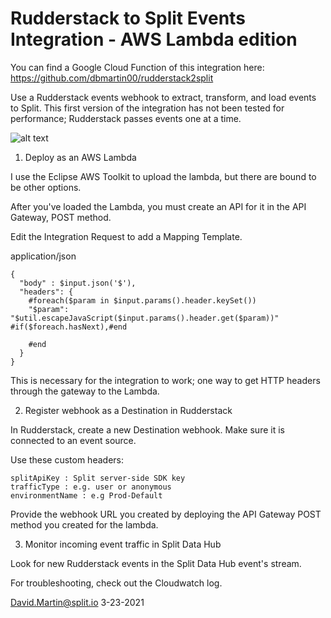 # Rudderstack to Split Events Integration - AWS Lambda edition

You can find a Google Cloud Function of this integration here: https://github.com/dbmartin00/rudderstack2split

Use a Rudderstack events webhook to extract, transform, and load events to Split.
This first version of the integration has not been tested for performance; Rudderstack passes events one at a time.

![alt text](http://www.cortazar-split.com/rudderstack2split.png)

1. Deploy as an AWS Lambda

I use the Eclipse AWS Toolkit to upload the lambda, but there are bound to be other options.

After you've loaded the Lambda, you must create an API for it in the API Gateway, POST method.

Edit the Integration Request to add a Mapping Template.

application/json
```
{
  "body" : $input.json('$'),
  "headers": {
    #foreach($param in $input.params().header.keySet())
    "$param": "$util.escapeJavaScript($input.params().header.get($param))" #if($foreach.hasNext),#end
    
    #end  
  }
}
```

This is necessary for the integration to work; one way to get HTTP headers through the gateway to the Lambda.

2. Register webhook as a Destination in Rudderstack

In Rudderstack, create a new Destination webhook.  Make sure it is connected to an event source.

Use these custom headers:

```
splitApiKey : Split server-side SDK key
trafficType : e.g. user or anonymous
environmentName : e.g Prod-Default
```

Provide the webhook URL you created by deploying the API Gateway POST method you created for the lambda.

3. Monitor incoming event traffic in Split Data Hub

Look for new Rudderstack events in the Split Data Hub event's stream.

For troubleshooting, check out the Cloudwatch log.

David.Martin@split.io
3-23-2021


